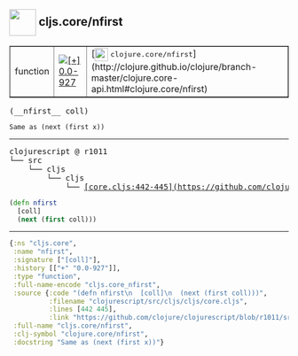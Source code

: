 ## <img width="48px" valign="middle" src="http://i.imgur.com/Hi20huC.png"> cljs.core/nfirst

 <table border="1">
<tr>
<td>function</td>
<td><a href="https://github.com/cljsinfo/api-refs/tree/0.0-927"><img valign="middle" alt="[+] 0.0-927" src="https://img.shields.io/badge/+-0.0--927-lightgrey.svg"></a> </td>
<td>
[<img height="24px" valign="middle" src="http://i.imgur.com/1GjPKvB.png"> <samp>clojure.core/nfirst</samp>](http://clojure.github.io/clojure/branch-master/clojure.core-api.html#clojure.core/nfirst)
</td>
</tr>
</table>

 <samp>
(__nfirst__ coll)<br>
</samp>

```
Same as (next (first x))
```

---

 <pre>
clojurescript @ r1011
└── src
    └── cljs
        └── cljs
            └── <ins>[core.cljs:442-445](https://github.com/clojure/clojurescript/blob/r1011/src/cljs/cljs/core.cljs#L442-L445)</ins>
</pre>

```clj
(defn nfirst
  [coll]
  (next (first coll)))
```


---

```clj
{:ns "cljs.core",
 :name "nfirst",
 :signature ["[coll]"],
 :history [["+" "0.0-927"]],
 :type "function",
 :full-name-encode "cljs.core_nfirst",
 :source {:code "(defn nfirst\n  [coll]\n  (next (first coll)))",
          :filename "clojurescript/src/cljs/cljs/core.cljs",
          :lines [442 445],
          :link "https://github.com/clojure/clojurescript/blob/r1011/src/cljs/cljs/core.cljs#L442-L445"},
 :full-name "cljs.core/nfirst",
 :clj-symbol "clojure.core/nfirst",
 :docstring "Same as (next (first x))"}

```
